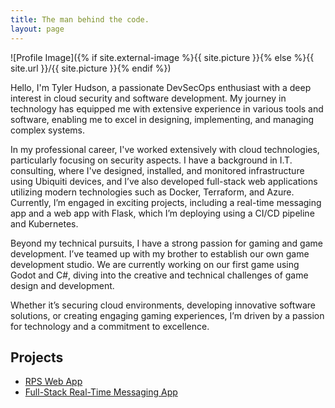 ```yaml
---
title: The man behind the code.
layout: page
---
```

![Profile Image]({% if site.external-image %}{{ site.picture }}{% else %}{{ site.url }}/{{ site.picture }}{% endif %})

Hello, I'm Tyler Hudson, a passionate DevSecOps enthusiast with a deep interest in cloud security and software development. My journey in technology has equipped me with extensive experience in various tools and software, enabling me to excel in designing, implementing, and managing complex systems.

In my professional career, I've worked extensively with cloud technologies, particularly focusing on security aspects. I have a background in I.T. consulting, where I've designed, installed, and monitored infrastructure using Ubiquiti devices, and I’ve also developed full-stack web applications utilizing modern technologies such as Docker, Terraform, and Azure. Currently, I’m engaged in exciting projects, including a real-time messaging app and a web app with Flask, which I’m deploying using a CI/CD pipeline and Kubernetes.

Beyond my technical pursuits, I have a strong passion for gaming and game development. I’ve teamed up with my brother to establish our own game development studio. We are currently working on our first game using Godot and C#, diving into the creative and technical challenges of game design and development.

Whether it’s securing cloud environments, developing innovative software solutions, or creating engaging gaming experiences, I’m driven by a passion for technology and a commitment to excellence.

<h2>Projects</h2>

<ul>
	<li><a href="https://github.com/tkhudson/RockPaperScissorsGame-WebApp">RPS Web App</a></li>
	<li><a href="https://tylerkhudson.com//deploying-secure-message-app/">Full-Stack Real-Time Messaging App</a></li>
</ul>
